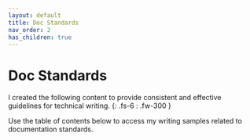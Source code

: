 ```yaml
---
layout: default
title: Doc Standards
nav_order: 2
has_children: true
---
```


# Doc Standards

I created the following content to provide consistent and effective guidelines for technical writing.
{: .fs-6 : .fw-300 }

Use the table of contents below to access my writing samples related to documentation standards.
